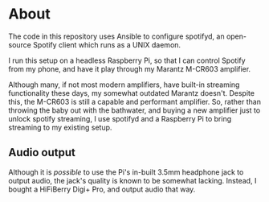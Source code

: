 # About

The code in this repository uses Ansible to configure spotifyd, an open-source
Spotify client which runs as a UNIX daemon.

I run this setup on a headless Raspberry Pi, so that I can control Spotify
from my phone, and have it play through my Marantz M-CR603 amplifier.

Although many, if not most modern amplifiers, have built-in streaming
functionality these days, my somewhat outdated Marantz doesn't. Despite this,
the M-CR603 is still a capable and performant amplifier. So, rather than
throwing the baby out with the bathwater, and buying a new amplifier just to
unlock spotify streaming, I use spotifyd and a Raspberry Pi to bring streaming
to my existing setup.

## Audio output

Although it is _possible_ to use the Pi's in-built 3.5mm headphone jack to
output audio, the jack's quality is known to be somewhat lacking.  Instead, I
bought a HiFiBerry Digi+ Pro, and output audio that way.
